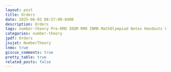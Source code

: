 ```yaml
---
layout: post
title: Orders
date: 2025-06-02 08:57:00-0400
description: Orders
tags: number-theory Pre-RMO IOQM RMO INMO MathOlympiad Notes Handouts LectureNotes
categories: number-theory
jpdf: Orders
jsujet: NumberTheory
lnmo: true
giscus_comments: true
pretty_table: true
related_posts: false
---
```

